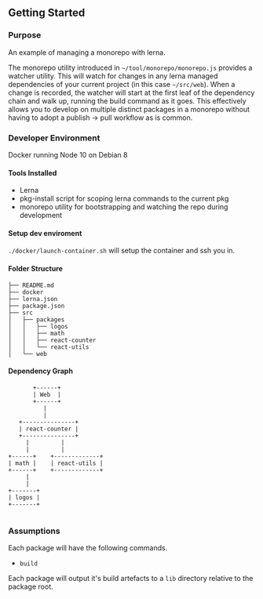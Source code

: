 ## Getting Started

### Purpose

An example of managing a monorepo with lerna.

The monorepo utility introduced in `~/tool/monorepo/monorepo.js` provides a watcher utility.
This will watch for changes in any lerna managed dependencies of your current project (in this case `~/src/web`).
When a change is recorded, the watcher will start at the first leaf of the dependency chain and walk up, running the build command as it goes.
This effectively allows you to develop on multiple distinct packages in a monorepo without having to adopt a publish -> pull workflow as is common.

### Developer Environment

Docker running Node 10 on Debian 8

#### Tools Installed

- Lerna
- pkg-install script for scoping lerna commands to the current pkg
- monorepo utility for bootstrapping and watching the repo during development 

#### Setup dev enviroment

`./docker/launch-container.sh` will setup the container and ssh you in.

#### Folder Structure

```
├── README.md
├── docker
├── lerna.json
├── package.json
├── src
│   ├── packages
│   │   ├── logos
│   │   ├── math
│   │   ├── react-counter
│   │   └── react-utils
│   └── web
```

#### Dependency Graph

```
       +------+
       | Web  |
       +------+
          |
          |
   +---------------+
   | react-counter |
   +---------------+
     |         |
     |         |
+------+    +-------------+
| math |    | react-utils |
+------+    +-------------+
     |
     |
+-------+
| logos |
+-------+


```

### Assumptions

Each package will have the following commands.

- `build`

Each package will output it's build artefacts to a `lib` directory relative to the package root.